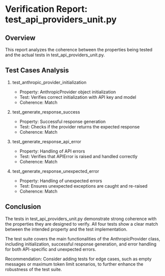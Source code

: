 # Verification Report: test_api_providers_unit.py

## Overview
This report analyzes the coherence between the properties being tested and the actual tests in test_api_providers_unit.py.

## Test Cases Analysis

1. test_anthropic_provider_initialization
   - Property: AnthropicProvider object initialization
   - Test: Verifies correct initialization with API key and model
   - Coherence: Match

2. test_generate_response_success
   - Property: Successful response generation
   - Test: Checks if the provider returns the expected response
   - Coherence: Match

3. test_generate_response_api_error
   - Property: Handling of API errors
   - Test: Verifies that APIError is raised and handled correctly
   - Coherence: Match

4. test_generate_response_unexpected_error
   - Property: Handling of unexpected errors
   - Test: Ensures unexpected exceptions are caught and re-raised
   - Coherence: Match

## Conclusion
The tests in test_api_providers_unit.py demonstrate strong coherence with the properties they are designed to verify. All four tests show a clear match between the intended property and the test implementation.

The test suite covers the main functionalities of the AnthropicProvider class, including initialization, successful response generation, and error handling for both API-specific and unexpected errors.

Recommendation: Consider adding tests for edge cases, such as empty messages or maximum token limit scenarios, to further enhance the robustness of the test suite.
